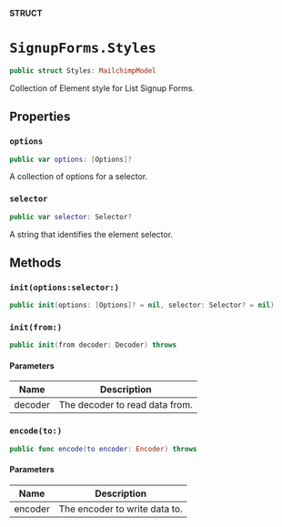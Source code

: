 **STRUCT**

# `SignupForms.Styles`

```swift
public struct Styles: MailchimpModel
```

Collection of Element style for List Signup Forms.

## Properties
### `options`

```swift
public var options: [Options]?
```

A collection of options for a selector.

### `selector`

```swift
public var selector: Selector?
```

A string that identifies the element selector.

## Methods
### `init(options:selector:)`

```swift
public init(options: [Options]? = nil, selector: Selector? = nil)
```

### `init(from:)`

```swift
public init(from decoder: Decoder) throws
```

#### Parameters

| Name | Description |
| ---- | ----------- |
| decoder | The decoder to read data from. |

### `encode(to:)`

```swift
public func encode(to encoder: Encoder) throws
```

#### Parameters

| Name | Description |
| ---- | ----------- |
| encoder | The encoder to write data to. |